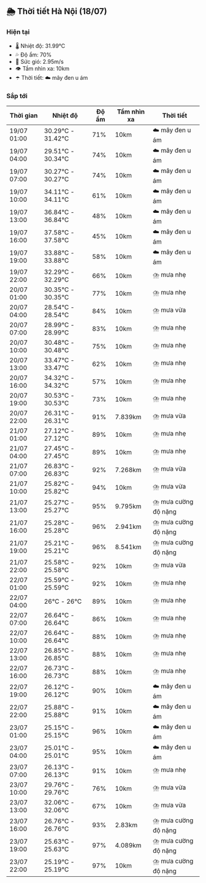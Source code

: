 ## 🌦️ Thời tiết Hà Nội (18/07)

### Hiện tại

- 🌡️ Nhiệt độ: 31.99℃
- 💦 Độ ẩm: 70%
- 💨 Sức gió: 2.95m/s
- 👁️ Tầm nhìn xa: 10km
- ☂️ Thời tiết: ☁️ mây đen u ám

### Sắp tới

| Thời gian | Nhiệt độ | Độ ẩm | Tầm nhìn xa | Thời tiết |
| --- | --- | --- | --- | --- |
| 19/07 01:00 | 30.29℃ - 31.42℃ | 71% | 10km | ☁️ mây đen u ám |
| 19/07 04:00 | 29.51℃ - 30.34℃ | 74% | 10km | ☁️ mây đen u ám |
| 19/07 07:00 | 30.27℃ - 30.27℃ | 74% | 10km | ☁️ mây đen u ám |
| 19/07 10:00 | 34.11℃ - 34.11℃ | 61% | 10km | ☁️ mây đen u ám |
| 19/07 13:00 | 36.84℃ - 36.84℃ | 48% | 10km | ☁️ mây đen u ám |
| 19/07 16:00 | 37.58℃ - 37.58℃ | 45% | 10km | ☁️ mây đen u ám |
| 19/07 19:00 | 33.88℃ - 33.88℃ | 58% | 10km | ☁️ mây đen u ám |
| 19/07 22:00 | 32.29℃ - 32.29℃ | 66% | 10km | ⛈️ mưa nhẹ |
| 20/07 01:00 | 30.35℃ - 30.35℃ | 77% | 10km | ⛈️ mưa nhẹ |
| 20/07 04:00 | 28.54℃ - 28.54℃ | 84% | 10km | ⛈️ mưa vừa |
| 20/07 07:00 | 28.99℃ - 28.99℃ | 83% | 10km | ⛈️ mưa nhẹ |
| 20/07 10:00 | 30.48℃ - 30.48℃ | 75% | 10km | ⛈️ mưa nhẹ |
| 20/07 13:00 | 33.47℃ - 33.47℃ | 62% | 10km | ⛈️ mưa nhẹ |
| 20/07 16:00 | 34.32℃ - 34.32℃ | 57% | 10km | ⛈️ mưa nhẹ |
| 20/07 19:00 | 30.53℃ - 30.53℃ | 73% | 10km | ⛈️ mưa nhẹ |
| 20/07 22:00 | 26.31℃ - 26.31℃ | 91% | 7.839km | ⛈️ mưa vừa |
| 21/07 01:00 | 27.12℃ - 27.12℃ | 89% | 10km | ⛈️ mưa nhẹ |
| 21/07 04:00 | 27.45℃ - 27.45℃ | 89% | 10km | ⛈️ mưa nhẹ |
| 21/07 07:00 | 26.83℃ - 26.83℃ | 92% | 7.268km | ⛈️ mưa vừa |
| 21/07 10:00 | 25.82℃ - 25.82℃ | 94% | 10km | ⛈️ mưa vừa |
| 21/07 13:00 | 25.27℃ - 25.27℃ | 95% | 9.795km | ⛈️ mưa cường độ nặng |
| 21/07 16:00 | 25.28℃ - 25.28℃ | 96% | 2.941km | ⛈️ mưa cường độ nặng |
| 21/07 19:00 | 25.21℃ - 25.21℃ | 96% | 8.541km | ⛈️ mưa cường độ nặng |
| 21/07 22:00 | 25.58℃ - 25.58℃ | 92% | 10km | ⛈️ mưa vừa |
| 22/07 01:00 | 25.59℃ - 25.59℃ | 92% | 10km | ⛈️ mưa nhẹ |
| 22/07 04:00 | 26℃ - 26℃ | 89% | 10km | ⛈️ mưa nhẹ |
| 22/07 07:00 | 26.64℃ - 26.64℃ | 86% | 10km | ⛈️ mưa nhẹ |
| 22/07 10:00 | 26.64℃ - 26.64℃ | 88% | 10km | ⛈️ mưa nhẹ |
| 22/07 13:00 | 26.85℃ - 26.85℃ | 88% | 10km | ⛈️ mưa nhẹ |
| 22/07 16:00 | 26.73℃ - 26.73℃ | 88% | 10km | ⛈️ mưa nhẹ |
| 22/07 19:00 | 26.12℃ - 26.12℃ | 90% | 10km | ☁️ mây đen u ám |
| 22/07 22:00 | 25.88℃ - 25.88℃ | 91% | 10km | ☁️ mây đen u ám |
| 23/07 01:00 | 25.15℃ - 25.15℃ | 96% | 10km | ☁️ mây đen u ám |
| 23/07 04:00 | 25.01℃ - 25.01℃ | 95% | 10km | ☁️ mây đen u ám |
| 23/07 07:00 | 26.13℃ - 26.13℃ | 91% | 10km | ⛈️ mưa nhẹ |
| 23/07 10:00 | 29.76℃ - 29.76℃ | 76% | 10km | ⛈️ mưa vừa |
| 23/07 13:00 | 32.06℃ - 32.06℃ | 67% | 10km | ⛈️ mưa vừa |
| 23/07 16:00 | 26.76℃ - 26.76℃ | 93% | 2.83km | ⛈️ mưa cường độ nặng |
| 23/07 19:00 | 25.63℃ - 25.63℃ | 97% | 4.089km | ⛈️ mưa cường độ nặng |
| 23/07 22:00 | 25.19℃ - 25.19℃ | 97% | 10km | ⛈️ mưa cường độ nặng |
